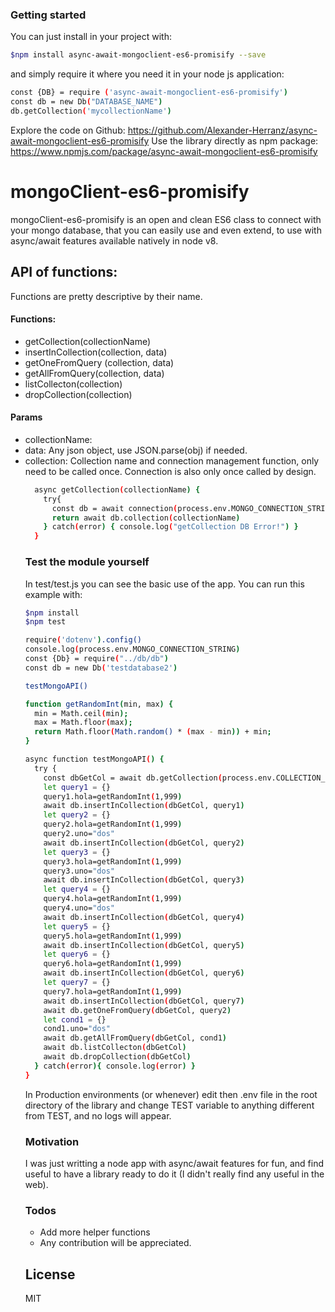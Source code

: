 ### Getting started
You can just install in your project with:

```sh
$npm install async-await-mongoclient-es6-promisify --save
```
and simply require it where you need it in your node js application:
```sh
const {DB} = require ('async-await-mongoclient-es6-promisify')
const db = new Db("DATABASE_NAME")
db.getCollection('mycollectionName')

```
Explore the code on Github:
https://github.com/Alexander-Herranz/async-await-mongoclient-es6-promisify
Use the library directly as npm package:
https://www.npmjs.com/package/async-await-mongoclient-es6-promisify



# mongoClient-es6-promisify

mongoClient-es6-promisify is an open and clean ES6 class to connect with your
mongo database, that you can easily use and even extend, to use with async/await
features available natively in node v8.

## API of functions:
Functions are pretty descriptive by their name.

#### Functions:
  - getCollection(collectionName)
  - insertInCollection(collection, data)
  - getOneFromQuery (collection, data)
  - getAllFromQuery(collection, data)
  - listCollecton(collection)
  - dropCollection(collection)

#### Params  
 - collectionName: <String>
 - data: <Object> Any json object, use JSON.parse(obj) if needed.
 - collection:
 Collection name and connection management function, only need to be called once. Connection is also only once called by design.

  ```sh
    async getCollection(collectionName) {
      try{
        const db = await connection(process.env.MONGO_CONNECTION_STRING+this.dbName )
        return await db.collection(collectionName)
      } catch(error) { console.log("getCollection DB Error!") }
    }
  ```

### Test the module yourself
In test/test.js you can see the basic use of the app. You can run this example with:
```sh
$npm install
$npm test
```

```sh
require('dotenv').config()
console.log(process.env.MONGO_CONNECTION_STRING)
const {Db} = require("../db/db")
const db = new Db('testdatabase2')

testMongoAPI()

function getRandomInt(min, max) {
  min = Math.ceil(min);
  max = Math.floor(max);
  return Math.floor(Math.random() * (max - min)) + min;
}

async function testMongoAPI() {
  try {
    const dbGetCol = await db.getCollection(process.env.COLLECTION_NAME)
    let query1 = {}
    query1.hola=getRandomInt(1,999)
    await db.insertInCollection(dbGetCol, query1)
    let query2 = {}
    query2.hola=getRandomInt(1,999)
    query2.uno="dos"
    await db.insertInCollection(dbGetCol, query2)
    let query3 = {}
    query3.hola=getRandomInt(1,999)
    query3.uno="dos"
    await db.insertInCollection(dbGetCol, query3)
    let query4 = {}
    query4.hola=getRandomInt(1,999)
    query4.uno="dos"
    await db.insertInCollection(dbGetCol, query4)
    let query5 = {}
    query5.hola=getRandomInt(1,999)
    await db.insertInCollection(dbGetCol, query5)
    let query6 = {}
    query6.hola=getRandomInt(1,999)
    await db.insertInCollection(dbGetCol, query6)
    let query7 = {}
    query7.hola=getRandomInt(1,999)
    await db.insertInCollection(dbGetCol, query7)
    await db.getOneFromQuery(dbGetCol, query2)
    let cond1 = {}
    cond1.uno="dos"
    await db.getAllFromQuery(dbGetCol, cond1)
    await db.listCollecton(dbGetCol)
    await db.dropCollection(dbGetCol)
  } catch(error){ console.log(error) }
}

```

In Production environments (or whenever) edit then .env file in the root directory of the library and change TEST variable to anything different from TEST, and no logs will appear.

### Motivation
I was just writting a node app with async/await features for fun, and find useful to have a library ready to do it (I didn't really find any useful in the web).

### Todos

 - Add more helper functions
 - Any contribution will be appreciated.

License
----

MIT
